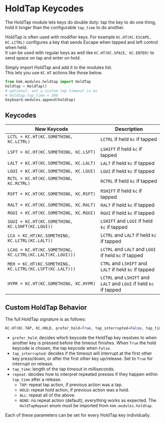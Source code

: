 # HoldTap Keycodes
The HoldTap module lets keys do double duty:
tap the key to do one thing, 
hold it longer than the configurable `tap_time` to do another.

HoldTap is often used with modifier keys.
For example `KC.HT(KC.ESCAPE, KC.LCTRL)` configures 
a key that sends Escape when tapped and 
left control when held.  
It can be used with regular keys as well
like `KC.HT(KC.SPACE, KC.ENTER)` to send space on tap
and enter on hold.

Simply import HoldTap and add it to the modules list.  
This lets you use `KC.HT` actions like those below.

```python
from kmk.modules.holdtap import HoldTap
holdtap = HoldTap()
# optional: set a custom tap timeout in ms
# holdtap.tap_time = 300
keyboard.modules.append(holdtap)
```

## Keycodes

|New Keycode                                              | Description                                                     |
|---------------------------------------------------------|-----------------------------------------------------------------|
|`LCTL = KC.HT(KC.SOMETHING, KC.LCTRL)`                   |`LCTRL` if held `kc` if tapped                                   |
|`LSFT = KC.HT(KC.SOMETHING, KC.LSFT)`                    |`LSHIFT` if held `kc` if tapped                                  |
|`LALT = KC.HT(KC.SOMETHING, KC.LALT)`                    |`LALT` if held `kc` if tapped                                    |
|`LGUI = KC.HT(KC.SOMETHING, KC.LGUI)`                    |`LGUI` if held `kc` if tapped                                    |
|`RCTL = KC.HT(KC.SOMETHING, KC.RCTRL)`                   |`RCTRL` if held `kc` if tapped                                   |
|`RSFT = KC.HT(KC.SOMETHING, KC.RSFT)`                    |`RSHIFT` if held `kc` if tapped                                  |
|`RALT = KC.HT(KC.SOMETHING, KC.RALT)`                    |`RALT` if held `kc` if tapped                                    |
|`RGUI = KC.HT(KC.SOMETHING, KC.RGUI)`                    |`RGUI` if held `kc` if tapped                                    |
|`SGUI = KC.HT(KC.SOMETHING, KC.LSHFT(KC.LGUI))`          |`LSHIFT` and `LGUI` if held `kc` if tapped                       |
|`LCA = KC.HT(KC.SOMETHING, KC.LCTRL(KC.LALT))`           |`LCTRL` and `LALT` if held `kc` if tapped                        |
|`LCAG = KC.HT(KC.SOMETHING, KC.LCTRL(KC.LALT(KC.LGUI)))` |`LCTRL` and `LALT` and `LGUI` if held `kc` if tapped             |
|`MEH = KC.HT(KC.SOMETHING, KC.LCTRL(KC.LSFT(KC.LALT)))`  |`CTRL` and `LSHIFT` and `LALT` if held `kc` if tapped            |
|`HYPR = KC.HT(KC.SOMETHING, KC.HYPR)`                    |`LCTRL` and `LSHIFT` and `LALT` and `LGUI` if held `kc` if tapped|

## Custom HoldTap Behavior
The full HoldTap signature is as follows:
```python
KC.HT(KC.TAP, KC.HOLD, prefer_hold=True, tap_interrupted=False, tap_time=None, repeat=HoldTapRepeat.NONE)
```
* `prefer_hold`: decides which keycode the HoldTap key resolves to when another
  key is pressed before the timeout finishes. When `True` the hold keycode is
  chosen, the tap keycode when `False`.
* `tap_interrupted`: decides if the timeout will interrupt at the first other
  key press/down, or after the first other key up/release. Set to `True` for
  interrupt on release.
* `tap_time`: length of the tap timeout in milliseconds.
* `repeat`: decides how to interpret repeated presses if they happen within
  `tap_time` after a release.
  * `TAP`: repeat tap action, if previous action was a tap.
  * `HOLD`: repeat hold action, if previous action was a hold.
  * `ALL`: repeat all of the above.
  * `NONE`: no repeat action (default), everything works as expected.
  The `HoldTapRepeat` enum must be imported from `kmk.modules.holdtap`.

Each of these parameters can be set for every HoldTap key individually.
